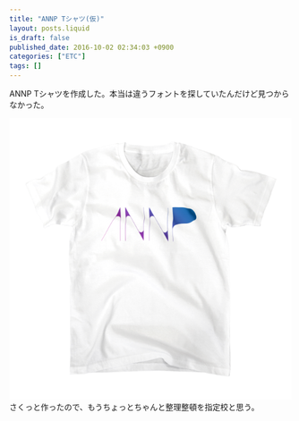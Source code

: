 ```yaml
---
title: "ANNP Tシャツ(仮)"
layout: posts.liquid
is_draft: false
published_date: 2016-10-02 02:34:03 +0900
categories: ["ETC"]
tags: []
---
```


ANNP Tシャツを作成した。本当は違うフォントを探していたんだけど見つからなかった。

 <img class="in_article" src="/public/images/2017/09/cc283-0tae4kb_nlif3ptzm.png">さくっと作ったので、もうちょっとちゃんと整理整頓を指定校と思う。


